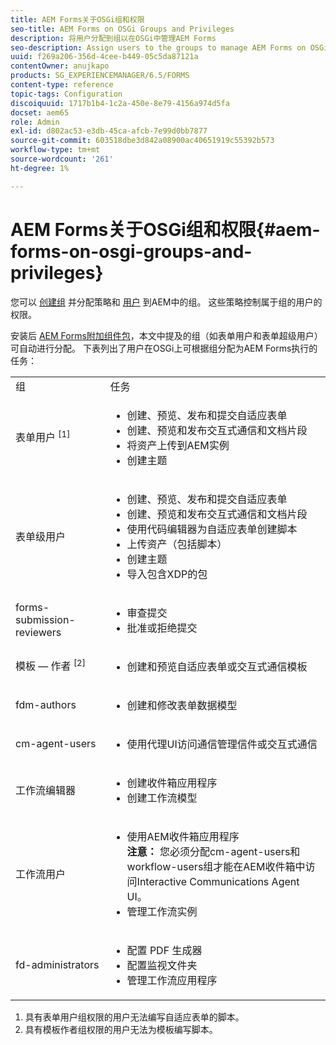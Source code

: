 ```yaml
---
title: AEM Forms关于OSGi组和权限
seo-title: AEM Forms on OSGi Groups and Privileges
description: 将用户分配到组以在OSGi中管理AEM Forms
seo-description: Assign users to the groups to manage AEM Forms on OSGi
uuid: f269a206-356d-4cee-b449-05c5da87121a
contentOwner: anujkapo
products: SG_EXPERIENCEMANAGER/6.5/FORMS
content-type: reference
topic-tags: Configuration
discoiquuid: 1717b1b4-1c2a-450e-8e79-4156a974d5fa
docset: aem65
role: Admin
exl-id: d802ac53-e3db-45ca-afcb-7e99d0bb7877
source-git-commit: 603518dbe3d842a08900ac40651919c55392b573
workflow-type: tm+mt
source-wordcount: '261'
ht-degree: 1%

---
```


# AEM Forms关于OSGi组和权限{#aem-forms-on-osgi-groups-and-privileges}

您可以 [创建组](/help/sites-administering/user-group-ac-admin.md#group-administration) 并分配策略和 [用户](/help/sites-administering/user-group-ac-admin.md#user-administration) 到AEM中的组。 这些策略控制属于组的用户的权限。

安装后 [AEM Forms附加组件包](../../forms/using/installing-configuring-aem-forms-osgi.md)，本文中提及的组（如表单用户和表单超级用户）可自动进行分配。 下表列出了用户在OSGi上可根据组分配为AEM Forms执行的任务：

<table>
 <tbody>
  <tr>
   <td>组</td> 
   <td>任务</td> 
  </tr>
  <tr>
   <td>表单用户 <sup>[1]</sup></td> 
   <td>
    <ul> 
     <li>创建、预览、发布和提交自适应表单</li> 
     <li>创建、预览和发布交互式通信和文档片段</li> 
     <li>将资产上传到AEM实例</li> 
     <li>创建主题</li> 
    </ul> </td> 
  </tr>
  <tr>
   <td>表单级用户</td> 
   <td>
    <ul> 
     <li>创建、预览、发布和提交自适应表单</li> 
     <li>创建、预览和发布交互式通信和文档片段</li> 
     <li>使用代码编辑器为自适应表单创建脚本</li> 
     <li>上传资产（包括脚本）</li> 
     <li>创建主题</li> 
     <li>导入包含XDP的包</li> 
    </ul> </td> 
  </tr>
  <tr>
   <td>forms-submission-reviewers</td> 
   <td>
    <ul> 
     <li>审查提交</li> 
     <li>批准或拒绝提交</li> 
    </ul> </td> 
  </tr>
  <tr>
   <td>模板 — 作者 <sup>[2]</sup></td> 
   <td>
    <ul> 
     <li>创建和预览自适应表单或交互式通信模板</li> 
    </ul> </td> 
  </tr>
  <tr>
   <td><p>fdm-authors</p> </td> 
   <td>
    <ul> 
     <li>创建和修改表单数据模型</li> 
    </ul> </td> 
  </tr>
  <tr>
   <td>cm-agent-users</td> 
   <td>
    <ul> 
     <li>使用代理UI访问通信管理信件或交互式通信</li> 
    </ul> </td> 
  </tr>
  <tr>
   <td><p>工作流编辑器</p> </td> 
   <td>
    <ul> 
     <li>创建收件箱应用程序</li> 
     <li>创建工作流模型</li> 
    </ul> </td> 
  </tr>
  <tr>
   <td>工作流用户</td> 
   <td>
    <ul> 
     <li>使用AEM收件箱应用程序<br /> <strong>注意： </strong>您必须分配cm-agent-users和workflow-users组才能在AEM收件箱中访问Interactive Communications Agent UI。</li> 
     <li>管理工作流实例</li> 
    </ul> </td> 
  </tr>
  <tr>
   <td>fd-administrators</td> 
   <td>
    <ul> 
     <li>配置 PDF 生成器</li> 
     <li>配置监视文件夹</li> 
     <li>管理工作流应用程序</li> 
    </ul> </td> 
  </tr>
 </tbody>
</table>

1. 具有表单用户组权限的用户无法编写自适应表单的脚本。
1. 具有模板作者组权限的用户无法为模板编写脚本。
